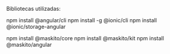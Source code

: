 Bibliotecas utilizadas:

npm install @angular/cli
npm install -g @ionic/cli
npm install @ionic/storage-angular

npm install @maskito/core
npm install @maskito/kit
npm install @maskito/angular
